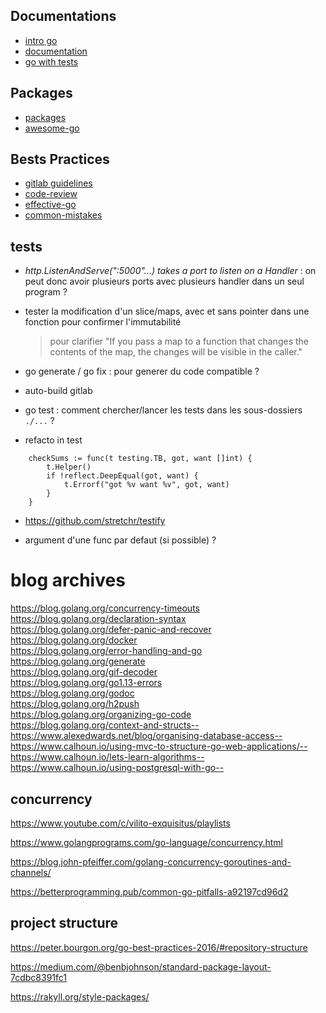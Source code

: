 ## Documentations
- [intro go](http://www.golang-book.com/books/intro)
- [documentation](https://golang.org/doc/)
- [go with tests](https://quii.gitbook.io/learn-go-with-tests/)

## Packages
- [packages](https://pkg.go.dev/)
- [awesome-go](https://github.com/avelino/awesome-go)

## Bests Practices
- [gitlab guidelines](https://docs.gitlab.com/ee/development/go_guide/)
- [code-review](https://github.com/golang/go/wiki/CodeReviewComments)
- [effective-go](https://golang.org/doc/effective_go)
- [common-mistakes](http://devs.cloudimmunity.com/gotchas-and-common-mistakes-in-go-golang/index.html)

## tests

- *http.ListenAndServe(":5000"...) takes a port to listen on a Handler* : on peut donc avoir plusieurs ports avec plusieurs handler dans un seul program ?

- tester la modification d'un slice/maps, avec et sans pointer dans une fonction pour confirmer l'immutabilité

  > pour clarifier "If you pass a map to a function that changes the contents of the map, the changes will be visible in the caller."

- go generate / go fix : pour generer du code compatible ?

- auto-build gitlab

- go test : comment chercher/lancer les tests dans les sous-dossiers `./...` ?

- refacto in test
```
    checkSums := func(t testing.TB, got, want []int) {
        t.Helper()
        if !reflect.DeepEqual(got, want) {
            t.Errorf("got %v want %v", got, want)
        }
    }
```

- https://github.com/stretchr/testify

- argument d'une func par defaut (si possible) ?

# blog archives

https://blog.golang.org/concurrency-timeouts  
https://blog.golang.org/declaration-syntax  
https://blog.golang.org/defer-panic-and-recover  
https://blog.golang.org/docker  
https://blog.golang.org/error-handling-and-go  
https://blog.golang.org/generate  
https://blog.golang.org/gif-decoder  
https://blog.golang.org/go1.13-errors  
https://blog.golang.org/godoc  
https://blog.golang.org/h2push  
https://blog.golang.org/organizing-go-code  
https://blog.golang.org/context-and-structs--
https://www.alexedwards.net/blog/organising-database-access--
https://www.calhoun.io/using-mvc-to-structure-go-web-applications/--
https://www.calhoun.io/lets-learn-algorithms--
https://www.calhoun.io/using-postgresql-with-go--

## concurrency

https://www.youtube.com/c/vilito-exquisitus/playlists

https://www.golangprograms.com/go-language/concurrency.html

https://blog.john-pfeiffer.com/golang-concurrency-goroutines-and-channels/

https://betterprogramming.pub/common-go-pitfalls-a92197cd96d2

## project structure

https://peter.bourgon.org/go-best-practices-2016/#repository-structure

https://medium.com/@benbjohnson/standard-package-layout-7cdbc8391fc1

https://rakyll.org/style-packages/

